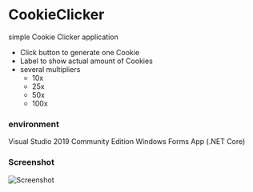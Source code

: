 # CookieClicker

simple Cookie Clicker application

* Click button to generate one Cookie
* Label to show actual amount of Cookies
* several multipliers
  * 10x
  * 25x
  * 50x
  * 100x
  
### environment

Visual Studio 2019 Community Edition
Windows Forms App (.NET Core)

### Screenshot

![Screenshot](https://deckelmouck.github.com/images/screenshot01.png)
